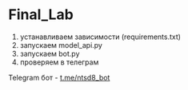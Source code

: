 # Final_Lab

1) устанавливаем зависимости (requirements.txt)
2) запускаем model_api.py
3) запускаем bot.py
4) проверяем в телеграм

Telegram бот - [t.me/ntsd8_bot](https://t.me/ntsd8_bot)
